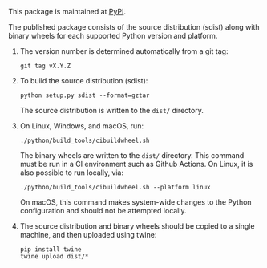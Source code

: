 This package is maintained at [PyPI](https://pypi.python.org/pypi/neuroglancer/).

The published package consists of the source distribution (sdist) along with binary wheels for each
supported Python version and platform.

1. The version number is determined automatically from a git tag:

   ```shell
   git tag vX.Y.Z
   ```

2. To build the source distribution (sdist):

   ```shell
   python setup.py sdist --format=gztar
   ```

   The source distribution is written to the `dist/` directory.

3. On Linux, Windows, and macOS, run:

   ```shell
   ./python/build_tools/cibuildwheel.sh
   ```

   The binary wheels are written to the `dist/` directory.  This command must be run in a CI
   environment such as Github Actions.  On Linux, it is also possible to run locally, via:

   ```shell
   ./python/build_tools/cibuildwheel.sh --platform linux
   ```

   On macOS, this command makes system-wide changes to the Python configuration and should not be
   attempted locally.

6. The source distribution and binary wheels should be copied to a single machine, and then uploaded
   using twine:

   ```shell
   pip install twine
   twine upload dist/*
   ```
